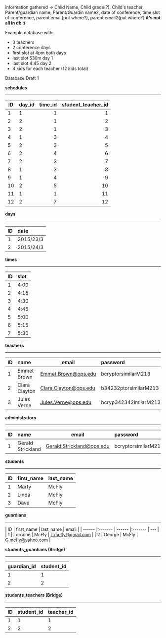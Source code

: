 information gathered -> Child Name, Child grade(?), Child's teacher, Parent/guardian name, Parent/Guardin name2, date of conference, time slot of conference, parent email{put where?}, parent email2{put where?} **it's not all in db :(**

Example database with:
- 3 teachers
- 2 conference days
- first slot at 4pm both days
- last slot 530m day 1
- last slot 4:45 day 2
- 4 kids for each teacher (12 kids total)

Database Draft 1

**schedules**
__________________________________________________________________________
| ID          | day_id    | time_id     | student_teacher_id  |
| ------      |:-------   |  -----:     |-----:      |
|    1         |     1    |     1        |    1       | 
|    2         |     2    |     1        |    2       | 
|    3         |      2     |     1        |    3       |
|    4         |      1     |       3      |    4       | 
|    5         |       2    |       3      |    5       | 
|    6         |       2    |       4      |    6       | 
|    7         |       2    |      3       |    7       | 
|    8         |       1    |     3        |    8       | 
|    9         |       1    |     4        |    9       | 
|    10         |       2    |      5       |    10       | 
|    11        |        1   |       1      |    11       | 
|    12       |      2     |      7       |    12       


**days**
______________________________
| ID          | date        |
| ------      |:-------   |
| 1           | 2015/23/3   |
| 2           | 2015/24/3   |

**times**
______________________________
| ID          | slot   |
| ------      |:-------   |
| 1           | 4:00   |
| 2           | 4:15   |
| 3           | 4:30   |
| 4           | 4:45   |
| 5           | 5:00   |
| 6           | 5:15   |
| 7           | 5:30   |

**teachers**
__________________________________
| ID          | name            | email | password
| ------      |:-------   | ------      |:-------   |
| 1           | Emmet Brown     | Emmet.Brown@ops.edu | bcryptorsimilarM213 |
| 2           | Clara Clayton   | Clara.Clayton@ops.edu | b34232ptorsimilarM213 |
| 3           | Jules Verne     | Jules.Verne@ops.edu | bcryp342342imilarM213 |

**administrators**
__________________________________
| ID          | name            | email | password
| ------      |:-------   | ------      |:-------   |
| 1           | Gerald Strickland     | Gerald.Strickland@ops.edu | bcryptorsimilarM213 |


**students**
______________________________
| ID           | first_name          | last_name
| ------      |:-------   | ------      |
| 1            | Marty | McFly         |
| 2            | Linda | McFly         | 
| 3            | Dave | McFly          | 


**guardians**
__________________________________
| ID          | first_name            | last_name | email | 
| ------      |:-------   | ------      |:-------   | --- |
| 1           | Lorraine  | McFly     | L.mcfly@gmail.com | 
| 2           | George  | McFly     | G.mcfly@yahoo.com | 

**students_guardians (Bridge)**
__________________________________
| guardian_id          | student_id |         
| ------      |:-------   |
| 1           | 1 | McFly     | 
| 2           | 2  | McFly     | 

**students_teachers (Bridge)**
__________________________________
|ID| student_id          | teacher_id |         
|---| ------      |:-------   |
|1| 1           | 1 | 
|2| 2           | 2 |
